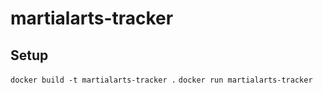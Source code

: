 # martialarts-tracker

## Setup

`docker build -t martialarts-tracker .`
`docker run martialarts-tracker`
